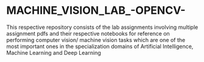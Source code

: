 # MACHINE_VISION_LAB_-OPENCV-
This respective repository consists of the lab assignments involving multiple assignment pdfs and their respective notebooks for reference on performing computer vision/ machine vision tasks which are one of the most important ones in the specialization domains of Artificial Intelligence, Machine Learning and Deep Learning

